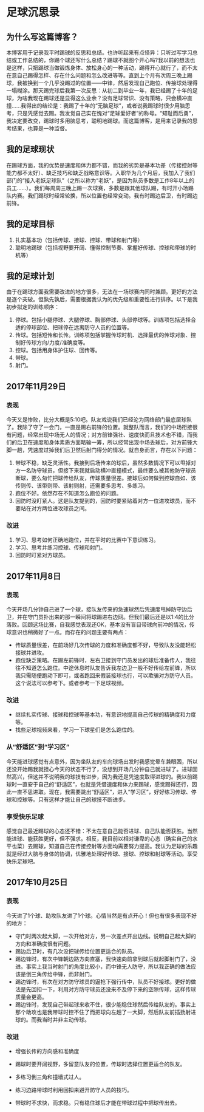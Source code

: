 # 足球沉思录

## 为什么写这篇博客？
本博客用于记录我平时踢球的反思和总结。也许听起来有点怪异：只听过写学习总结或工作总结的，你踢个球还写什么总结？踢球不就图个开心吗?我以前的想法也是这样，只把踢球当做锻炼身体、放松身心的一种活动，踢得开心就行了，而不太在意自己踢得怎样、存在什么问题和怎么改进等等。直到上个月有次周三晚上踢球，我被换到一个几乎没踢过的位置——中锋，然后发现自己跑位、传接球处理得一塌糊涂。那天踢完球后我第一次反思：从初二到毕业一年，我已经踢了十年的足球，为啥我现在踢球还是显得这么业余？没有足球常识、没有策略，只会横冲直撞......我得出的结论是：我踢了十年的“无脑足球”，或者说我踢球时很少用脑思考，只是凭感觉去踢。我发觉自己实在愧对“足球爱好者”的称号。“知耻而后勇”，我决定要改变，踢球时多用脑思考，聪明地踢球。而这篇博客，是用来记录我的思考结果，也算是一种监督。

## 我的足球现状
在踢球方面，我的优势是速度和体力都不错，而我的劣势是基本功差（传接控射等能力都不太好）、缺乏技巧和缺乏战略意识等。入职华为几个月后，我加入了我们部门的“接入老妖足球队”（之所以称为“老妖”，是因为队员多数是工作8年以上的员工......）。我们每周周三晚上踢一次球赛，多数是跟其他球队踢，有时开小场踢队内赛。我们踢球时经常轮换，所以位置也经常变动。我有时踢边后卫，有时踢边前锋。

## 我的足球目标
1. 扎实基本功（包括传球、接球、控球、带球和射门等）
2. 聪明地踢球（包括视野要开阔、懂得控制节奏、掌握好传球、控球和带球的时机等）

## 我的足球计划
由于在踢球方面我需要改进的地方很多，无法在一场球赛内同时兼顾。更好的方法是逐个突破。但孰先孰后，需要根据我认为的优先级和重要性进行排序。以下是我初步拟定的训练顺序：

1. 停球。包括小腿停球、大腿停球、胸部停球、头部停球等。训练项包括选择合适的停球部位、把球停在远离防守人员的位置等。
2. 传球。包括短传和长传。训练项包括掌握传球时机、选择最优的传球对象、控制好传球方向/力度/准确度等。
3. 控球。包括用身体护住球、回传等。
4. 带球。
5. 射门。

## 2017年11月29日

### 表现
今天又是惨败，比分大概是5:10吧。队友戏说我们已经沦为网络部门最底层球队了。我除了守了一会门，一直是踢右前锋的位置。就整队而言，我们的中场衔接很有问题，经常出现中场无人的情况；对方前锋强壮、速度快而且技术也不错，而我们的后卫在速度和身体素质方面略输一筹，所以经常出现中场丢球后，对方前锋大脚一趟，凭速度过掉我们后卫然后射门得分的情况。就自身而言，存在以下问题：

1. 带球不稳，缺乏灵活性。我接到后场传来的球后，虽然多数情况下可以甩掉对方一名防守球员，但接下来我就启动横冲直撞模式，最终要么被其他防守球员断球，要么匆忙把球传给队友，传球质量很差。接球后如何做到控球自如、该传则传、该带则带、该射则射，还需要多思考、多练习。
2. 跑位不好。依然存在不知道怎么跑位的问题。
3. 回防时没盯紧人。这是队友提到的，回防时要紧贴着对方一位进攻球员，而不要站在对方两位进攻球员之间。

### 改进
1. 学习、思考如何正确地跑位，并在平时的比赛中下意识练习。
2. 学习、思考并练习控球、传球和射门。
3. 回防时盯紧对方球员。

## 2017年11月8日

### 表现
今天开场几分钟自己进了一个球，接队友传来的急速球然后凭速度甩掉防守边后卫，并在守门员扑出来的那一瞬间将球踢进右边网。但我们最后还是以1:4的比分落败。回顾这场比赛，自我感觉表现还OK，基本没有盲目带球向前冲的情况，传球意识也稍微好了一点。而存在的问题主要有两点：

* 传球质量很差，在前场好几次传球的力度和准确度都不好，导致队友没能轻松接球并进攻。
* 跑位缺乏策略。在踢左前锋时，左右卫接到守门员发出的球后准备传人，我往往不知道怎么跑位。中途休息时队友告诉我左边卫一般不好传给左前锋，所以我只需随便跑动下即可，或者跑回来假装接球也行，可以欺骗对方防守人员。这个说法可以参考下。或者参考一下足球视频。

### 改进

* 继续扎实传球、接球和控球等基本功，有意识地提高自己传球的精确度和力度等。
* 找些足球视频来看，学习一下球星们是怎么跑位的。

### 从“舒适区”到“学习区”
今天能进球感觉有点意外，因为坐队友的车向球场出发时我感觉晕车兼眼困，所以还没开始踢我就担心今天的状态不行了，没想到开场几分钟自己就进球了。进球固然高兴，但这并不说明我的球技有进步，因为我还是凭速度取得进球的。我以前踢球时一直安于自己的“舒适区”，也就是凭借速度和体力来踢球，感觉踢得还行，因此一直不思进取。现在，我需要跳出“舒适区”，进入“学习区”，好好练习传球、停球和控球等。只有这样才能让自己的球技不断进步。

### 享受快乐足球
感觉自己最近踢球的心态还不错：不太在意自己能否进球、自己队能否获胜。当然能进球、能获胜更好，但不强求。相反，我目前以相对谦卑的心态（确实自己的水平也菜）去踢球，知道自己在传接控射等方面均需要努力提高。我认为足球的乐趣就是经过大脑与身体的协调，优雅地处理好传球、接球、控球和射球等活动。享受快乐足球吧。

## 2017年10月25日

### 表现
今天进了1个球、助攻队友进了1个球。心情当然是有点开心！但也有很多表现不好的地方：

* 守门时两次起大脚，一次开给对方，另一次差点开出边线。说明自己起大脚的方向和准确度很有问题。
* 踢边后卫时，有几次没把球传给位置更适合的队员。
* 踢边锋时，有次中锋朝边路方向直塞，我快速向前拿到球后就起脚射门了，没进。事实上我当时射门的角度比较小，而中锋无人防守，所以我正确的做法应该是倒三角传给中锋，而非射门。
* 踢边锋时，有次在对方防守球员的逼抢下强行传中，队员不好接球。更好的做法是先回扣一下，利用对方防守球员还没来不及停下来的空隙传球，这样传球质量会更高。
* 踢边锋时，发现自己带起球来收不住，很少能稳住球然后传给队友的。事实上那个助攻也是我带球时控不住了而把球向左趟了一大脚，然后队友前插劲射进球的。而我当时并非主动传球。

### 改进

* 增强长传的方向感和准确度

* 踢球时要开阔视野，多留意队友的位置，传球时选择位置更适合的队友。
* 多练习倒三角和撞墙式过人。
* 练习边路带球时利用回扣来避开防守人员的技巧。
* 带球时不求快，而求稳。只有稳住球后才能在带球过程中把球传出去。

